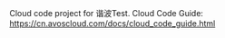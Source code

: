 Cloud code project for 谐波Test. Cloud Code Guide: https://cn.avoscloud.com/docs/cloud_code_guide.html